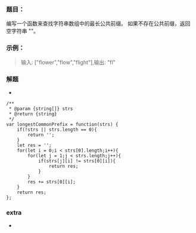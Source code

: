 ### 题目：

编写一个函数来查找字符串数组中的最长公共前缀。
如果不存在公共前缀，返回空字符串 ""。

### 示例：

> 输入: ["flower","flow","flight"],输出: "fl"

### 解题

-

```
/**
 * @param {string[]} strs
 * @return {string}
 */
var longestCommonPrefix = function(strs) {
    if(!strs || strs.length == 0){
        return '';
    }
    let res = '';
    for(let i = 0;i < strs[0].length;i++){
        for(let j = 1;j < strs.length;j++){
            if(strs[j][i] != strs[0][i]){
                return res;
            }
        }
        res += strs[0][i];
    }
    return res;
};
```

### extra

-
